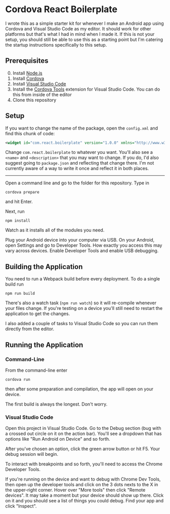 # Cordova React Boilerplate

I wrote this as a simple starter kit for whenever I make an Android app using Cordova and Visual Studio Code as my editor. It should work for other platforms but that's what I had in mind when I made it. If this is not your setup, you should still be able to use this as a starting point but I'm catering the startup instructions specifically to this setup.

## Prerequisites

  0. Install [Node.js](https://nodejs.org/en/)
  1. Install [Cordova](https://cordova.apache.org/#getstarted)
  2. Install [Visual Studio Code](https://code.visualstudio.com/)
  3. Install the [Cordova Tools](https://github.com/Microsoft/vscode-cordova) extension for Visual Studio Code. You can do this from inside of the editor
  4. Clone this repository

## Setup

If you want to change the name of the package, open the `config.xml` and find this chunk of code:

```xml
<widget id="com.react.boilerplate" version="1.0.0" xmlns="http://www.w3.org/ns/widgets" xmlns:cdv="http://cordova.apache.org/ns/1.0">
```

Change `com.react.boilerplate` to whatever you want. You'll also see a `<name>` and `<description>` that you may want to change.
If you do, I'd also suggest going to `package.json` and reflecting that change there. I'm not currently aware of a way to write it once and reflect it in both places.

----

Open a command line and go to the folder for this repository. Type in

```
cordova prepare
```

and hit Enter.

Next, run

```
npm install
```

Watch as it installs all of the modules you need.

Plug your Android device into your computer via USB. On your Android, open Settings and go to Developer Tools.
How exactly you access this may vary across devices. Enable Developer Tools and enable USB debugging.

## Building the Application

You need to run a Webpack build before every deployment. To do a single build run

```
npm run build
```

There's also a watch task (`npm run watch`) so it will re-compile whenever your files change. If you're testing on a device
you'll still need to restart the application to get the changes.

I also added a couple of tasks to Visual Studio Code so you can run them directly from the editor.

## Running the Application

### Command-Line

From the command-line enter

```
cordova run
```

then after some preparation and compilation, the app will open on your device.

The first build is always the longest. Don't worry.

### Visual Studio Code

Open this project in Visual Studio Code. Go to the Debug section (bug with a crossed out circle on it on the action bar).
You'll see a dropdown that has options like "Run Android on Device" and so forth.

After you've chosen an option, click the green arrow button or hit F5. Your debug session will begin.

To interact with breakpoints and so forth, you'll need to access the Chrome Developer Tools.

If you're running on the device and want to debug with Chrome Dev Tools, then open up the developer tools and click on the 3 dots nexts to the X in the
upper-right corner. Hover over "More tools" then click "Remote devices". It may take a moment but your device should show up there. Click on it and you
should see a list of things you could debug. Find your app and click "Inspect".
